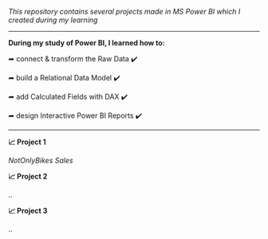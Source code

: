 *This repository contains several projects made in MS Power BI which I created during my learning*

-----------------------------------------------------------------------------------------------

**During my study of Power BI, I learned how to:**

➦ connect & transform the Raw Data ✔️

➦ build a Relational Data Model ✔️

➦ add Calculated Fields with DAX ✔️

➦ design Interactive Power BI Reports ✔️

-----------------------------------------------------------------------------------------------

**📈 Project 1**

*NotOnlyBikes Sales*

**📈 Project 2**

..

**📈 Project 3**

..
